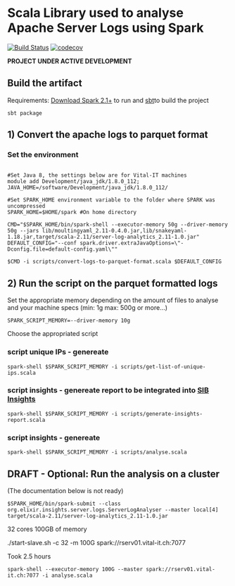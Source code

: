 # Scala Library used to analyse Apache Server Logs using Spark 

[![Build Status](https://travis-ci.org/sib-swiss/server-log-analytics.svg?branch=master)](https://travis-ci.org/sib-swiss/server-log-analytics)
[![codecov](https://codecov.io/gh/sib-swiss/server-log-analytics/branch/master/graph/badge.svg)](https://codecov.io/gh/sib-swiss/server-log-analytics)

**PROJECT UNDER ACTIVE DEVELOPMENT**

## Build the artifact
Requirements: [Download Spark 2.1+](https://spark.apache.org/downloads.html) to run and [sbt](http://www.scala-sbt.org/download.html)to build the project

```shell
sbt package
```


## 1) Convert the apache logs to parquet format

### Set the environment

```shell

#Set Java 8, the settings below are for Vital-IT machines
module add Development/java_jdk/1.8.0_112;
JAVA_HOME=/software/Development/java_jdk/1.8.0_112/

#Set SPARK_HOME environment variable to the folder where SPARK was uncompressed
SPARK_HOME=$HOME/spark #On home directory

CMD="$SPARK_HOME/bin/spark-shell --executor-memory 50g --driver-memory 50g --jars lib/moultingyaml_2.11-0.4.0.jar,lib/snakeyaml-1.18.jar,target/scala-2.11/server-log-analytics_2.11-1.0.jar"
DEFAULT_CONFIG="--conf spark.driver.extraJavaOptions=\"-Dconfig.file=default-config.yaml\""
```


```shell
$CMD -i scripts/convert-logs-to-parquet-format.scala $DEFAULT_CONFIG
```


## 2) Run the script on the parquet formatted logs

Set the appropriate memory depending on the amount of files to analyse and your machine specs (min: 1g  max: 500g or more...)
```
SPARK_SCRIPT_MEMORY=--driver-memory 10g
```

Choose the appropriated script

### script unique IPs - genereate  

```shell
spark-shell $SPARK_SCRIPT_MEMORY -i scripts/get-list-of-unique-ips.scala
```

### script insights - genereate report to be integrated into [SIB Insights](https://insights.expasy.org/) 
```shell
spark-shell $SPARK_SCRIPT_MEMORY -i scripts/generate-insights-report.scala
```

### script insights - genereate  
```shell
spark-shell $SPARK_SCRIPT_MEMORY -i scripts/analyse.scala
```

## DRAFT - Optional: Run the analysis on a cluster

(The documentation below is not ready)
```shell
$SPARK_HOME/bin/spark-submit --class org.elixir.insights.server.logs.ServerLogAnalyser --master local[4] target/scala-2.11/server-log-analytics_2.11-1.0.jar
```

32 cores
100GB of memory

./start-slave.sh -c 32 -m 100G spark://rserv01.vital-it.ch:7077


Took 2.5 hours
```
spark-shell --executor-memory 100G --master spark://rserv01.vital-it.ch:7077 -i analyse.scala
```
